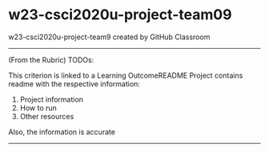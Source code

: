 # w23-csci2020u-project-team09
w23-csci2020u-project-team9 created by GitHub Classroom

____________________________________________________________________________________________________________________________________________

(From the Rubric)
TODOs: 

This criterion is linked to a Learning OutcomeREADME
Project contains readme with the respective information:
1. Project information
2. How to run
3. Other resources

Also, the information is accurate

____________________________________________________________________________________________________________________________________________
